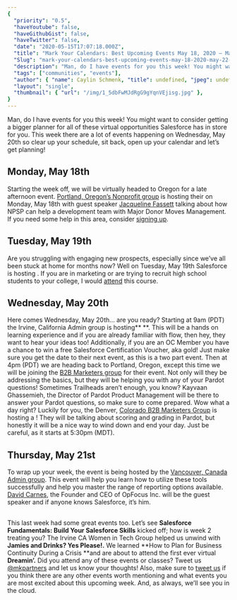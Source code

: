 ```yaml
---
{
  "priority": "0.5",
  "haveYoutube": false,
  "haveGithubGist": false,
  "haveTwitter": false,
  "date": "2020-05-15T17:07:18.000Z",
  "title": "Mark Your Calendars: Best Upcoming Events May 18, 2020 — May 22, 2020",
  "Slug": "mark-your-calendars-best-upcoming-events-may-18-2020-may-22-2020",
  "description": "Man, do I have events for you this week! You might want to consider getting a bigger planner for all of these virtual opportunities Salesforce has in store for you. This week there are a lot of events happening on Wednesday, May 20th so clear up your schedule, sit back, open up your calendar and let’s get planning!.",
  "tags": ["communities", "events"],
  "author": { "name": Caylin Schmenk, "title": undefined, "jpeg": undefined },
  "layout": "single",
  "thumbnail": { "url": "/img/1_5dbFwMJdRgG9gYqnVEjisg.jpg" },
}
---
```


Man, do I have events for you this week! You might want to consider getting a bigger planner for all of these virtual opportunities Salesforce has in store for you. This week there are a lot of events happening on Wednesday, May 20th so clear up your schedule, sit back, open up your calendar and let’s get planning!

## Monday, May 18th

Starting the week off, we will be virtually headed to Oregon for a late afternoon event. [Portland, Oregon’s Nonprofit group](https://trailblazercommunitygroups.com/portland-or-nonprofit-group/) is hosting their [](https://trailblazercommunitygroups.com/events/details/salesforce-portland-or-nonprofit-group-presents-may-npsp-meeting/) on Monday, May 18th with guest speaker [Jacqueline Fassett](https://twitter.com/jdfassett) talking about how NPSP can help a development team with Major Donor Moves Management. If you need some help in this area, consider [signing up](https://trailblazercommunitygroups.com/events/details/salesforce-portland-or-nonprofit-group-presents-may-npsp-meeting/).

## Tuesday, May 19th

Are you struggling with engaging new prospects, especially since we’ve all been stuck at home for months now? Well on Tuesday, May 19th Salesforce is hosting [](https://www.salesforce.com/form/sfdo/edu/masterclass-engaging-prospects-digitally/). If you are in marketing or are trying to recruit high school students to your college, I would [attend](https://www.salesforce.com/form/sfdo/edu/masterclass-engaging-prospects-digitally/) this course.

## Wednesday, May 20th

Here comes Wednesday, May 20th… are you ready? Starting at 9am (PDT) the Irvine, California Admin group is hosting\*\* \*\*[](https://trailblazercommunitygroups.com/events/details/salesforce-irvine-ca-administrators-group-presents-back-to-basics-your-intro-to-flow/). This will be a hands on learning experience and if you are already familiar with flow, then hey, they want to hear your ideas too! Additionally, if you are an OC Member you have a chance to win a free Salesforce Certification Voucher, aka gold! Just make sure you get the date to their next event, as this is a two part event.
Then at 4pm (PDT) we are heading back to Portland, Oregon, except this time we will be joining the [B2B Marketers group](https://trailblazercommunitygroups.com/portland-or-b2b-marketers-group/) for their [](https://trailblazercommunitygroups.com/events/details/salesforce-portland-or-b2b-marketers-group-presents-connected-campaigns/) event. Not only will they be addressing the basics, but they will be helping you with any of your Pardot questions! Sometimes Trailheads aren’t enough, you know? Kayvaan Ghassemieh, the Director of Pardot Product Management will be there to answer your Pardot questions, so make sure to come prepared.
Wow what a day right? Luckily for you, the Denver, [Colorado B2B Marketers Group](https://trailblazercommunitygroups.com/denver-co-pardot-user-group/) is hosting a [](https://trailblazercommunitygroups.com/events/details/salesforce-denver-co-b2b-marketers-group-presents-pardot-virtual-happy-hour-grading-and-scoring/)! They will be talking about scoring and grading in Pardot, but honestly it will be a nice way to wind down and end your day. Just be careful, as it starts at 5:30pm (MDT).

## Thursday, May 21st

To wrap up your week, the event [](https://trailblazercommunitygroups.com/events/details/salesforce-vancouver-ca-administrators-group-presents-moving-toward-mastery-report-and-dashboard-features-you-should-know-featuring-david-carnes/) is being hosted by the [Vancouver, Canada Admin group](https://trailblazercommunitygroups.com/vancouver-ca-administrators-group/). This event will help you learn how to utilize these tools successfully and help you master the range of reporting options available. [David Carnes](https://twitter.com/davidpcarnes3), the Founder and CEO of OpFocus Inc. will be the guest speaker and if anyone knows Salesforce, it’s him.

##

This last week had some great events too. Let’s see **Salesforce Fundamentals: Build Your Salesforce Skills** kicked off; how is week 2 treating you?
The Irvine CA Women in Tech Group helped us unwind with **Jamies and Drinks? Yes Please!.**
We learned **How to Plan for Business Continuity During a Crisis **and are about to attend the first ever virtual **Dreamin’.** Did you attend any of these events or classes? Tweet us [@mkpartners](https://twitter.com/mkpartners) and let us know your thoughts!
Also, make sure to [tweet us](https://twitter.com/mkpartners) if you think there are any other events worth mentioning and what events you are most excited about this upcoming week. And, as always, we’ll see you in the cloud.
